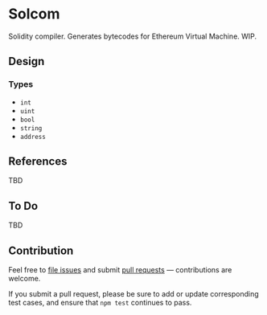 # Solcom

Solidity compiler. Generates bytecodes for Ethereum Virtual Machine. WIP.

## Design

### Types

- `int`
- `uint`
- `bool`
- `string`
- `address`

## References

TBD

## To Do

TBD

## Contribution

Feel free to [file issues](https://github.com/ajlopez/solcom) and submit
[pull requests](https://github.com/ajlopez/solcom/pulls) — contributions are
welcome.

If you submit a pull request, please be sure to add or update corresponding
test cases, and ensure that `npm test` continues to pass.

